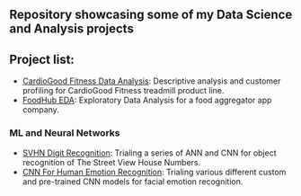 ## Repository showcasing some of my Data Science and Analysis projects
## Project list:
- [CardioGood Fitness Data Analysis](https://github.com/bertagnolli/Data-Science-and-Analysis/tree/main/CardioGood%20Fitness%20Data%20Analysis): Descriptive analysis and customer profiling for CardioGood Fitness treadmill product line.
- [FoodHub EDA](https://github.com/bertagnolli/Data-Science-and-Analysis/tree/main/FoodHub%20EDA%20report): Exploratory Data Analysis for a food aggregator app company.

### ML and Neural Networks
- [SVHN Digit Recognition](https://github.com/bertagnolli/Data-Science-and-Analysis/tree/main/SVHN-Digit-Recognition): Trialing a series of ANN and CNN for object recognition of The Street View House Numbers.
- [CNN For Human Emotion Recognition](https://github.com/bertagnolli/Data-Science-and-Analysis/tree/main/Facial%20Recognition%20CNN): Trialing various different custom and pre-trained CNN models for facial emotion recognition.
